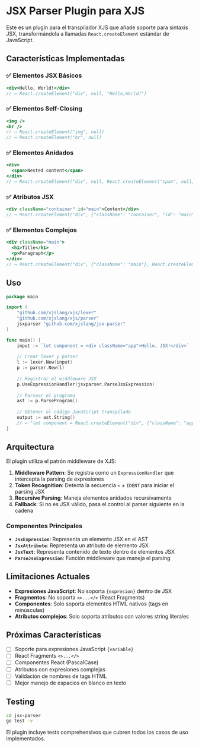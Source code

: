 # JSX Parser Plugin para XJS

Este es un plugin para el transpilador XJS que añade soporte para sintaxis JSX, transformándola a llamadas `React.createElement` estándar de JavaScript.

## Características Implementadas

### ✅ Elementos JSX Básicos
```jsx
<div>Hello, World!</div>
// → React.createElement("div", null, "Hello,World!")
```

### ✅ Elementos Self-Closing
```jsx
<img />
<br />
// → React.createElement("img", null)
// → React.createElement("br", null)
```

### ✅ Elementos Anidados
```jsx
<div>
  <span>Nested content</span>
</div>
// → React.createElement("div", null, React.createElement("span", null, "Nestedcontent"))
```

### ✅ Atributos JSX
```jsx
<div className="container" id="main">Content</div>
// → React.createElement("div", {"className": "container", "id": "main"}, "Content")
```

### ✅ Elementos Complejos
```jsx
<div className="main">
  <h1>Title</h1>
  <p>Paragraph</p>
</div>
// → React.createElement("div", {"className": "main"}, React.createElement("h1", null, "Title"), React.createElement("p", null, "Paragraph"))
```

## Uso

```go
package main

import (
    "github.com/xjslang/xjs/lexer"
    "github.com/xjslang/xjs/parser"
    jsxparser "github.com/xjslang/jsx-parser"
)

func main() {
    input := `let component = <div className="app">Hello, JSX!</div>`
    
    // Crear lexer y parser
    l := lexer.New(input)
    p := parser.New(l)
    
    // Registrar el middleware JSX
    p.UseExpressionHandler(jsxparser.ParseJsxExpression)
    
    // Parsear el programa
    ast := p.ParseProgram()
    
    // Obtener el código JavaScript transpilado
    output := ast.String()
    // → "let component = React.createElement("div", {"className": "app"}, "Hello,JSX!")"
}
```

## Arquitectura

El plugin utiliza el patrón middleware de XJS:

1. **Middleware Pattern**: Se registra como un `ExpressionHandler` que intercepta la parsing de expresiones
2. **Token Recognition**: Detecta la secuencia `<` + `IDENT` para iniciar el parsing JSX
3. **Recursive Parsing**: Maneja elementos anidados recursivamente
4. **Fallback**: Si no es JSX válido, pasa el control al parser siguiente en la cadena

### Componentes Principales

- **`JsxExpression`**: Representa un elemento JSX en el AST
- **`JsxAttribute`**: Representa un atributo de elemento JSX  
- **`JsxText`**: Representa contenido de texto dentro de elementos JSX
- **`ParseJsxExpression`**: Función middleware que maneja el parsing

## Limitaciones Actuales

- **Expresiones JavaScript**: No soporta `{expresion}` dentro de JSX
- **Fragmentos**: No soporta `<>...</>` (React Fragments)
- **Componentes**: Solo soporta elementos HTML nativos (tags en minúsculas)
- **Atributos complejos**: Solo soporta atributos con valores string literales

## Próximas Características

- [ ] Soporte para expresiones JavaScript `{variable}`
- [ ] React Fragments `<>...</>`
- [ ] Componentes React (PascalCase)
- [ ] Atributos con expresiones complejas
- [ ] Validación de nombres de tags HTML
- [ ] Mejor manejo de espacios en blanco en texto

## Testing

```bash
cd jsx-parser
go test -v
```

El plugin incluye tests comprehensivos que cubren todos los casos de uso implementados.
